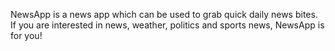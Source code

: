 NewsApp is a news app which can be used to grab quick daily news bites. If  you are interested in news, weather, politics and sports news, NewsApp is for you!